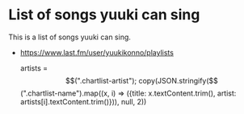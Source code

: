 # List of songs yuuki can sing

This is a list of songs yuuki can sing.

* https://www.last.fm/user/yuukikonno/playlists

    artists = $$(".chartlist-artist"); copy(JSON.stringify($$(".chartlist-name").map((x, i) => ({title: x.textContent.trim(), artist: artists[i].textContent.trim()})), null, 2))
